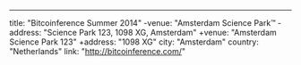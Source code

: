 ---
title: "Bitcoinference Summer 2014"
-venue: "Amsterdam Science Park™
-address: "Science Park 123, 1098 XG, Amsterdam"
+venue: "Amsterdam Science Park 123"
+address: "1098 XG"
city: "Amsterdam"
country: "Netherlands"
link: "http://bitcoinference.com/"
